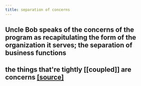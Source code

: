 ```yaml
---
title: separation of concerns
---
```


## Uncle Bob speaks of the concerns of the program as recapitulating the form of the organization it serves; the separation of business functions
## the things that're tightly [[coupled]] are concerns [[source]](https://en.wikipedia.org/wiki/Concern_(computer_science))
##
